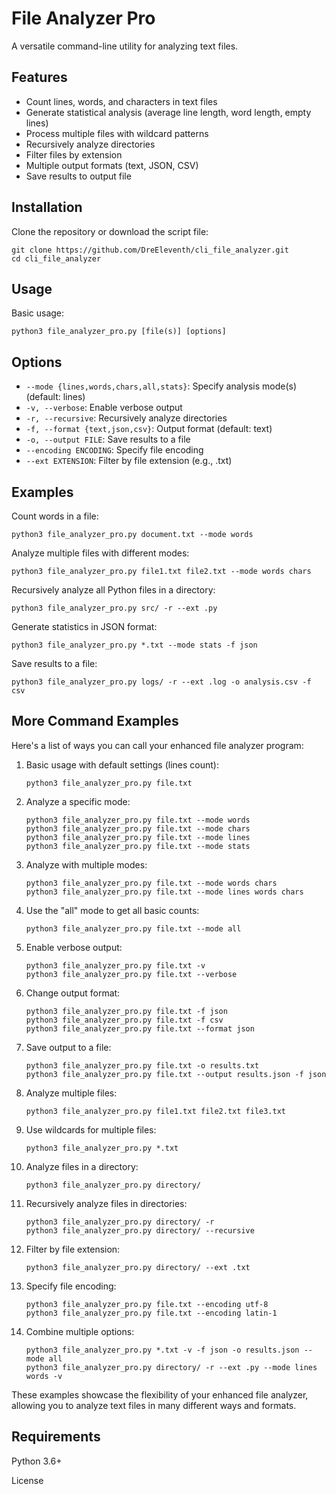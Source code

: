 # File Analyzer Pro
A versatile command-line utility for analyzing text files.

## Features
- Count lines, words, and characters in text files
- Generate statistical analysis (average line length, word length, empty lines)
- Process multiple files with wildcard patterns
- Recursively analyze directories
- Filter files by extension
- Multiple output formats (text, JSON, CSV)
- Save results to output file

## Installation
Clone the repository or download the script file:
``` 
git clone https://github.com/DreEleventh/cli_file_analyzer.git
cd cli_file_analyzer
```

## Usage
Basic usage:
```
python3 file_analyzer_pro.py [file(s)] [options]
```

## Options

- `--mode {lines,words,chars,all,stats}`: Specify analysis mode(s) (default: lines)
- `-v, --verbose`: Enable verbose output
- `-r, --recursive`: Recursively analyze directories
- `-f, --format {text,json,csv}`: Output format (default: text)
- `-o, --output FILE`: Save results to a file
- `--encoding ENCODING`: Specify file encoding
- `--ext EXTENSION`: Filter by file extension (e.g., .txt)

## Examples
Count words in a file:

```
python3 file_analyzer_pro.py document.txt --mode words
```

Analyze multiple files with different modes:

```
python3 file_analyzer_pro.py file1.txt file2.txt --mode words chars
```

Recursively analyze all Python files in a directory:

```
python3 file_analyzer_pro.py src/ -r --ext .py
```

Generate statistics in JSON format:

```
python3 file_analyzer_pro.py *.txt --mode stats -f json
```

Save results to a file:

```
python3 file_analyzer_pro.py logs/ -r --ext .log -o analysis.csv -f csv
```

## More Command Examples 
Here's a list of ways you can call your enhanced file analyzer program:

1. Basic usage with default settings (lines count):
   ```
   python3 file_analyzer_pro.py file.txt
   ```

2. Analyze a specific mode:
   ```
   python3 file_analyzer_pro.py file.txt --mode words
   python3 file_analyzer_pro.py file.txt --mode chars
   python3 file_analyzer_pro.py file.txt --mode lines
   python3 file_analyzer_pro.py file.txt --mode stats
   ```

3. Analyze with multiple modes:
   ```
   python3 file_analyzer_pro.py file.txt --mode words chars
   python3 file_analyzer_pro.py file.txt --mode lines words chars
   ```

4. Use the "all" mode to get all basic counts:
   ```
   python3 file_analyzer_pro.py file.txt --mode all
   ```

5. Enable verbose output:
   ```
   python3 file_analyzer_pro.py file.txt -v
   python3 file_analyzer_pro.py file.txt --verbose
   ```

6. Change output format:
   ```
   python3 file_analyzer_pro.py file.txt -f json
   python3 file_analyzer_pro.py file.txt -f csv
   python3 file_analyzer_pro.py file.txt --format json
   ```

7. Save output to a file:
   ```
   python3 file_analyzer_pro.py file.txt -o results.txt
   python3 file_analyzer_pro.py file.txt --output results.json -f json
   ```

8. Analyze multiple files:
   ```
   python3 file_analyzer_pro.py file1.txt file2.txt file3.txt
   ```

9. Use wildcards for multiple files:
   ```
   python3 file_analyzer_pro.py *.txt
   ```

10. Analyze files in a directory:
    ```
    python3 file_analyzer_pro.py directory/
    ```

11. Recursively analyze files in directories:
    ```
    python3 file_analyzer_pro.py directory/ -r
    python3 file_analyzer_pro.py directory/ --recursive
    ```

12. Filter by file extension:
    ```
    python3 file_analyzer_pro.py directory/ --ext .txt
    ```

13. Specify file encoding:
    ```
    python3 file_analyzer_pro.py file.txt --encoding utf-8
    python3 file_analyzer_pro.py file.txt --encoding latin-1
    ```

14. Combine multiple options:
    ```
    python3 file_analyzer_pro.py *.txt -v -f json -o results.json --mode all
    python3 file_analyzer_pro.py directory/ -r --ext .py --mode lines words -v
    ```

These examples showcase the flexibility of your enhanced file analyzer, allowing you to analyze text files in many different ways and formats.

## Requirements

Python 3.6+

License
